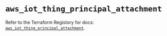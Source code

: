 # `aws_iot_thing_principal_attachment`

Refer to the Terraform Registory for docs: [`aws_iot_thing_principal_attachment`](https://www.terraform.io/docs/providers/aws/r/iot_thing_principal_attachment).
